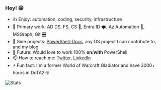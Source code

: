 ### Hey! 😁



- 👍 Enjoy: automation, coding, security, infrastructure
- 🏢 Primary work: AD DS, FS, CS 🔐, Entra ID 🌩️, Az Automation 🤖, MSGraph, Git 🎛️
- 🌛 Side projects: [PowerShell-Docs](https://github.com/MicrosoftDocs/PowerShell-Docs/), any OS project I can contribute to, and my [blog](https://ehmiiz.se)
- 🔮 Future: Would love to work 100% **on**/**with** PowerShell
- 📫 How to reach me: [Twitter](https://twitter.com/ehmiiz), [LinkedIn](https://www.linkedin.com/in/ehmiiz/)
- ⚡ Fun fact: I'm a former World of Warcraft Gladiator and have 3000+ hours in DoTA2 🤓

![Stats](https://github-readme-stats.vercel.app/api?username=ehmiiz&bg_color=012456&text_color=dfdfdf&title_color=009e00&show=prs_merged&custom_title=PS%3E%20$EmilsStats)
